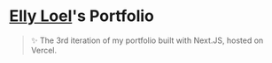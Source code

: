 # [Elly Loel](https://ellyloel.com/)'s Portfolio

> ✨ The 3rd iteration of my portfolio built with Next.JS, hosted on Vercel.
